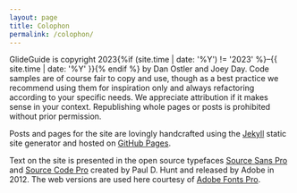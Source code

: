 ```yaml
---
layout: page
title: Colophon
permalink: /colophon/
---
```


GlideGuide is copyright 2023{%if (site.time | date: '%Y') != '2023' %}–{{ site.time | date: '%Y' }}{% endif %} by Dan Ostler and Joey Day. Code samples are of course fair to copy and use, though as a best practice we recommend using them for inspiration only and always refactoring according to your specific needs. We appreciate attribution if it makes sense in your context. Republishing whole pages or posts is prohibited without prior permission.

Posts and pages for the site are lovingly handcrafted using the [Jekyll](https://jekyllrb.com/) static site generator and hosted on [GitHub Pages](https://pages.github.com/).

Text on the site is presented in the open source typefaces [Source Sans Pro](https://en.wikipedia.org/wiki/Source_Sans) and [Source Code Pro](https://en.wikipedia.org/wiki/Source_Code_Pro) created by Paul D. Hunt and released by Adobe in 2012. The web versions are used here courtesy of [Adobe Fonts Pro](https://fonts.adobe.com/).